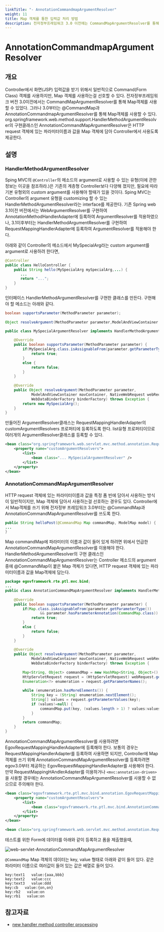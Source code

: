 ```yaml
---
linkTitle: "- AnnotationCommandmapArgumentResolver"
weight: 11
title: Map 객체를 통한 입력값 처리 방법
description: 전자정부프레임워크 3.0 이전에는 CommandMapArgumentResolver를 통해 Map 객체를 사용했으나, 3.0부터는 @CommandMap과 AnnotationCommandMapArgumentResolver로 이를 처리한다. 이 클래스는 HTTP 요청의 파라미터 이름과 값을 Map에 담아 Controller에서 사용할 수 있도록 지원한다.
---
```

# AnnotationCommandmapArgumentResolver

## 개요

Controller에서 화면(JSP) 입력값을 받기 위해서 일반적으로 Command(Form Class) 객체를 사용하지만, Map 객체를 사용하는걸 선호할 수 있다.
전자정부프레임워크 버전 3.0이전에서는 CommandMapArgumentResolver를 통해 Map객체를 사용할 수 있었다. 그러나 3.0부터는 @CommandMap과 AnnotationCommandmapArgumentResolver를 통해 Map객체를 사용할 수 있다.
org.springframework.web.method.support.HandlerMethodArgumentResolver의 구현클래스인 AnnotationCommandMapArgumentResolver은 HTTP request 객체에 있는 파라미터이름과 값을 Map 객체에 담아 Controller에서 사용도록 제공한다.

## 설명

### HandlerMethodArgumentResolver

Sping MVC의 `@Controller`의 메소드의 argument로 사용할 수 있는 유형(이에 관한 정보는 이곳을 참조하라.)은 기존의 계층형 Controller보다 다양해 졌지만,
필요에 따라 기본 유형외의 custom argument를 사용해야 할때가 있을 것이다.
Sping MVC는 Controller의 argument 유형을 customizing 할 수 있는 HandlerMethodArgumentResolver라는 interface를 제공한다.
기존 Spring web 3.1이전 버전에서는 WebArgumentResolver를 구현하여 AnnotationMethodHandlerAdapter에 등록하여 ArgumentResolver를 적용하였으나,
3.1이후부터는 HandlerMethodArgumentResolver를 구현하여  RequestMappingHandlerAdapter에 등록하여 ArgumentResolver를 적용해야 한다.

아래와 같이 Controller의 메소드에서 MySpecialArg라는 custom argument를 argument로 사용하려 한다면,

```java
@Controller
public class HelloController {
    public String hello(MySpecialArg mySpecialArg,...) {
       ...
       return "...";
    }
}
```

인터페이스 HandlerMethodArgumentResolver를 구현한 클래스를 만든다. 구현해야 할 메소드는 아래와 같다.

```java
boolean supportsParameter(MethodParameter parameter);
 
Object resolveArgument(MethodParameter parameter,ModelAndViewContainer mavContainer, NativeWebRequest webRequest,WebDataBinderFactory binderFactory) throws Exception;
```

```java
public class MySpecialArgumentResolver implements HandlerMethodArgumentResolver{
 
	@Override
	public boolean supportsParameter(MethodParameter parameter) {
		if(MySpecialArg.class.isAssignableFrom(parameter.getParameterType())) {
			return true;
		}
		else {
			return false;
		}
	}
 
	@Override
	public Object resolveArgument(MethodParameter parameter,
			ModelAndViewContainer mavContainer, NativeWebRequest webRequest,
			WebDataBinderFactory binderFactory) throws Exception {
		return new MySpecialArg();		
	}
}
```

만들어진 ArgumentResolver클래스는 RequestMappingHandlerAdapter의 customArgumentResolvers 프로퍼티에 등록하도록 한다. list유형 프로퍼티이므로 여러개의 ArgumentResolver클래스를 등록할 수 있다.

```xml
<bean class="org.springframework.web.servlet.mvc.method.annotation.RequestMappingHandlerAdapter">
    <property name="customArgumentResolvers">
        <list>
            <bean class="... MySpecialArgumentResolver" />
        </list>
    </property>
</bean>
```

### AnnotationCommandMapArgumentResolver

HTTP request 객체에 있는 파라미터이름과 값을 특정 폼 빈에 담아서 사용하는 방식이 일반적이지만, Map 객체에 담아서 사용하는걸 선호하는 경우도 있다.
Controller에서 Map객체를 쓰기 위해 전자정부 프레임워크 3.0부터는 @CommandMap과 AnnotationCommandMapArgumentResolver를 쓰도록 한다.

```java
public String helloPost(@CommandMap Map commandMap, ModelMap model) {
...
}
```

Map commandMap에 파라미터의 이름과 값이 들어 있게 하려면 위에서 언급한 AnnotationCommandMapArgumentResolver를 이용해야 한다.
HandlerMethodArgumentResolver의 구현 클래스인 AnnotationCommandMapArgumentResolver는
Controller 메소드의 argument중에 @CommandMap이 붙은 Map 객체가 있다면, HTTP request 객체에 있는 파라미터이름과 값을 Map객체에 담는다.

```java
package egovframework.rte.ptl.mvc.bind;
...
public class AnnotationCommandMapArgumentResolver implements HandlerMethodArgumentResolver{
 
	@Override
	public boolean supportsParameter(MethodParameter parameter) {
		if(Map.class.isAssignableFrom(parameter.getParameterType()) 
				&& parameter.hasParameterAnnotation(CommandMap.class)) {
			return true;
		}
		else {
			return false;
		}
	}
 
	@Override
	public Object resolveArgument(MethodParameter parameter,
			ModelAndViewContainer mavContainer, NativeWebRequest webRequest,
			WebDataBinderFactory binderFactory) throws Exception {
 
		Map<String, Object> commandMap = new HashMap<String, Object>();
		HttpServletRequest request = (HttpServletRequest) webRequest.getNativeRequest();			
		Enumeration<?> enumeration = request.getParameterNames();
 
		while (enumeration.hasMoreElements()) {
			String key = (String) enumeration.nextElement();
			String[] values = request.getParameterValues(key);
			if (values!=null) {
				commandMap.put(key, (values.length > 1) ? values:values[0] );
			}
		}
		return commandMap;
	}
}
```

AnnotationCommandMapArgumentResolver를 사용하려면 EgovRequestMappingHandlerAdapter에 등록해야 한다. 보통의 경우는 RequestMappingHandlerAdapter를 등록하여 사용하면 되지만, Controller에 Map객체를 쓰기 위해 AnnotationCommandMapArgumentResolver를 등록하려면 egov3.0부터 제공하는 EgovRequestMappingHandlerAdapter를 사용해야 한다.
만약 RequestMappingHAndlerAdapter를 이용하거나 `<mvc:annotation-driven>`을 사용할 경우에는 AnnotationCommandMapArgumentResolver를 사용할 수 없으므로 주의해야 한다.

```xml
<bean class="egovframework.rte.ptl.mvc.bind.annotation.EgovRequestMappingHandlerAdapter">
	<property name="customArgumentResolvers">
		<list>
			<bean class="egovframework.rte.ptl.mvc.bind.AnnotationCommandMapArgumentResolver" />
		</list>
	</property>
</bean>
 
<bean class="org.springframework.web.servlet.mvc.method.annotation.RequestMappingHandlerMapping"/>
```

테스트를 위한 Form에 데이터를 아래와 같이 등록하고 폼을 제출했을때,

![web-servlet-AnnotationCommandMapArgumentResolver](../images/web-servlet-AnnotationCommandMapArgumentResolver.png)

`@CommandMap` Map 객체의 데이터는 key, value 형태로 아래와 같이 들어 있다. 같은 파라미터 이름으로 여러값이 들어 있는 값은 배열로 들어 있다.

```
key:text1   value:{aaa,bbb}
key:text2   value:ccc
key:text3   value:ddd
key:cb   value:{on,on}
key:rb2   value:on
key:rb1   value:on
```

## 참고자료

- [new handler method controller processing](http://docs.spring.io/spring/docs/3.2.x/spring-framework-reference/html/new-in-3.1.html#new-in-3.1-handler-method-controller-processing)
